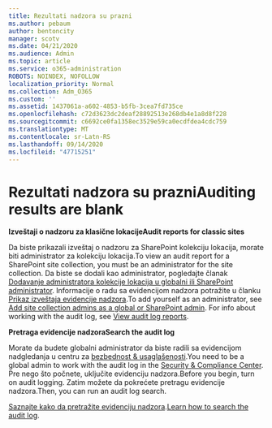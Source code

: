 ```yaml
---
title: Rezultati nadzora su prazni
ms.author: pebaum
author: bentoncity
manager: scotv
ms.date: 04/21/2020
ms.audience: Admin
ms.topic: article
ms.service: o365-administration
ROBOTS: NOINDEX, NOFOLLOW
localization_priority: Normal
ms.collection: Adm_O365
ms.custom: ''
ms.assetid: 1437061a-a602-4853-b5fb-3cea7fd735ce
ms.openlocfilehash: c72d3623dc2deaf28892513e268db4e1a8d8f228
ms.sourcegitcommit: c6692ce0fa1358ec3529e59ca0ecdfdea4cdc759
ms.translationtype: MT
ms.contentlocale: sr-Latn-RS
ms.lasthandoff: 09/14/2020
ms.locfileid: "47715251"
---
```

# <a name="auditing-results-are-blank"></a><span data-ttu-id="bb9e8-102">Rezultati nadzora su prazni</span><span class="sxs-lookup"><span data-stu-id="bb9e8-102">Auditing results are blank</span></span>

 <span data-ttu-id="bb9e8-103">**Izveštaji o nadzoru za klasične lokacije**</span><span class="sxs-lookup"><span data-stu-id="bb9e8-103">**Audit reports for classic sites**</span></span>
  
<span data-ttu-id="bb9e8-104">Da biste prikazali izveštaj o nadzoru za SharePoint kolekciju lokacija, morate biti administrator za kolekciju lokacija.</span><span class="sxs-lookup"><span data-stu-id="bb9e8-104">To view an audit report for a SharePoint site collection, you must be an administrator for the site collection.</span></span> <span data-ttu-id="bb9e8-105">Da biste se dodali kao administrator, pogledajte članak [Dodavanje administratora kolekcije lokacija u globalni ili SharePoint administrator](https://go.microsoft.com/fwlink/?linkid=869390). Informacije o radu sa evidencijom nadzora potražite u članku [Prikaz izveštaja evidencije nadzora](https://go.microsoft.com/fwlink/?linkid=395237).</span><span class="sxs-lookup"><span data-stu-id="bb9e8-105">To add yourself as an administrator, see [Add site collection admins as a global or SharePoint admin](https://go.microsoft.com/fwlink/?linkid=869390). For info about working with the audit log, see [View audit log reports](https://go.microsoft.com/fwlink/?linkid=395237).</span></span> 
  
 <span data-ttu-id="bb9e8-106">**Pretraga evidencije nadzora**</span><span class="sxs-lookup"><span data-stu-id="bb9e8-106">**Search the audit log**</span></span>
  
<span data-ttu-id="bb9e8-107">Morate da budete globalni administrator da biste radili sa evidencijom nadgledanja u centru za [bezbednost &amp; usaglašenosti](https://protection.office.com).</span><span class="sxs-lookup"><span data-stu-id="bb9e8-107">You need to be a global admin to work with the audit log in the [Security &amp; Compliance Center](https://protection.office.com).</span></span> <span data-ttu-id="bb9e8-108">Pre nego što počnete, uključite evidenciju nadzora.</span><span class="sxs-lookup"><span data-stu-id="bb9e8-108">Before you begin, turn on audit logging.</span></span> <span data-ttu-id="bb9e8-109">Zatim možete da pokrećete pretragu evidencije nadzora.</span><span class="sxs-lookup"><span data-stu-id="bb9e8-109">Then, you can run an audit log search.</span></span> 
  
<span data-ttu-id="bb9e8-110">[Saznajte kako da pretražite evidenciju nadzora](https://go.microsoft.com/fwlink/?linkid=708432).</span><span class="sxs-lookup"><span data-stu-id="bb9e8-110">[Learn how to search the audit log](https://go.microsoft.com/fwlink/?linkid=708432).</span></span>
  

